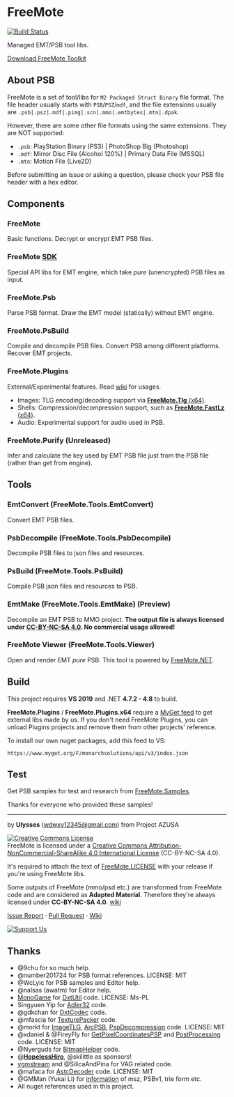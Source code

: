 # FreeMote
[![Build Status](https://ci.appveyor.com/api/projects/status/github/UlyssesWu/FreeMote?branch=master&svg=true)](https://ci.appveyor.com/project/UlyssesWu/freemote/build/artifacts)

Managed EMT/PSB tool libs.

[Download FreeMote Toolkit](https://github.com/UlyssesWu/FreeMote/releases)

## About PSB
FreeMote is a set of tool/libs for `M2 Packaged Struct Binary` file format. The file header usually starts with `PSB`/`PSZ`/`mdf`, 
and the file extensions usually are `.psb|.psz|.mdf|.pimg|.scn|.mmo|.emtbytes|.mtn|.dpak`.

However, there are some other file formats using the same extensions. They are NOT supported:
* `.psb`: PlayStation Binary (PS3) | PhotoShop Big (Photoshop)
* `.mdf`: Mirror Disc File (Alcohol 120%) | Primary Data File (MSSQL)
* `.mtn`: Motion File (Live2D)

Before submitting an issue or asking a question, please check your PSB file header with a hex editor.

## Components
### FreeMote
Basic functions. Decrypt or encrypt EMT PSB files.
### FreeMote [SDK](https://github.com/Project-AZUSA/FreeMote-SDK)
Special API libs for EMT engine, which take _pure_ (unencrypted) PSB files as input.
### FreeMote.Psb
Parse PSB format. Draw the EMT model (statically) without EMT engine.
### FreeMote.PsBuild
Compile and decompile PSB files. Convert PSB among different platforms. Recover EMT projects.
### FreeMote.Plugins
External/Experimental features. Read [wiki](https://github.com/UlyssesWu/FreeMote/wiki) for usages.

* Images: TLG encoding/decoding support via [**FreeMote.Tlg** (x64)](https://github.com/UlyssesWu/FreeMote.Tlg).
* Shells: Compression/decompression support, such as [**FreeMote.FastLz** (x64)](https://github.com/UlyssesWu/FreeMote.FastLz).
* Audio: Experimental support for audio used in PSB.

### FreeMote.Purify (Unreleased)
Infer and calculate the key used by EMT PSB file just from the PSB file (rather than get from engine).

## Tools
### EmtConvert (FreeMote.Tools.EmtConvert)
Convert EMT PSB files.
### PsbDecompile (FreeMote.Tools.PsbDecompile)
Decompile PSB files to json files and resources.
### PsBuild (FreeMote.Tools.PsBuild)
Compile PSB json files and resources to PSB.
### EmtMake (FreeMote.Tools.EmtMake) (Preview)
Decompile an EMT PSB to MMO project. **The output file is always licensed under [CC-BY-NC-SA 4.0](https://creativecommons.org/licenses/by-nc-sa/4.0/). No commercial usage allowed!**
### FreeMote Viewer (FreeMote.Tools.Viewer)
Open and render EMT _pure_ PSB. This tool is powered by [FreeMote.NET](https://github.com/Project-AZUSA/FreeMote.NET#freemoteviewer).

## Build
This project requires **VS 2019** and .NET **4.7.2 - 4.8** to build.

**FreeMote.Plugins** / **FreeMote.Plugins.x64** require a [MyGet feed](https://www.myget.org/feed/monarchsolutions/package/nuget/FreeMote.Tlg) to get external libs made by us. If you don't need FreeMote Plugins, you can unload Plugins projects and remove them from other projects' reference.

To install our own nuget packages, add this feed to VS:

`https://www.myget.org/F/monarchsolutions/api/v3/index.json`


## Test
Get PSB samples for test and research from [FreeMote.Samples](https://github.com/Dual-Vector-Foil/FreeMote.Samples).

Thanks for everyone who provided these samples!

---
by **Ulysses** (wdwxy12345@gmail.com) from Project AZUSA

<a rel="license" href="http://creativecommons.org/licenses/by-nc-sa/4.0/"><img alt="Creative Commons License" style="border-width:0" src="https://i.creativecommons.org/l/by-nc-sa/4.0/88x31.png" /></a><br />FreeMote is licensed under a <a rel="license" href="http://creativecommons.org/licenses/by-nc-sa/4.0/">Creative Commons Attribution-NonCommercial-ShareAlike 4.0 International License</a> (CC-BY-NC-SA 4.0).

It's required to attach the text of [FreeMote.LICENSE](https://github.com/UlyssesWu/FreeMote/blob/master/FreeMote/FreeMote.LICENSE.txt) with your release if you're using FreeMote libs.

Some outputs of FreeMote (mmo/psd etc.) are transformed from FreeMote code and are considered as **Adapted Material**. Therefore they're always licensed under **CC-BY-NC-SA 4.0**. [wiki](https://github.com/UlyssesWu/FreeMote/wiki/License)

[Issue Report](https://github.com/UlyssesWu/FreeMote/issues) · [Pull Request](https://github.com/UlyssesWu/FreeMote/pulls) · [Wiki](https://github.com/UlyssesWu/FreeMote/wiki)

[![Support Us](https://az743702.vo.msecnd.net/cdn/kofi2.png?v=0 "Buy Me a Coffee at ko-fi.com")](https://ko-fi.com/Ulysses)

## Thanks

* @9chu for so much help.
* @number201724 for PSB format references. LICENSE: MIT
* @WcLyic for PSB samples and Editor help.
* @nalsas (awatm) for Editor help.
* [MonoGame](https://github.com/MonoGame/MonoGame) for [DxtUtil](https://github.com/UlyssesWu/FreeMote/blob/master/FreeMote/DxtUtil.cs) code. LICENSE: Ms-PL
* Singyuen Yip for [Adler32](https://github.com/UlyssesWu/FreeMote/blob/master/FreeMote/Adler32.cs) code.
* @gdkchan for [DxtCodec](https://github.com/gdkchan/CEGTool/blob/master/CEGTool/DXTCodec.cs) code.
* @mfascia for [TexturePacker](https://github.com/mfascia/TexturePacker) code.
* @morkt for [ImageTLG](https://github.com/morkt/GARbro/blob/master/ArcFormats/KiriKiri/ImageTLG.cs), [ArcPSB](https://github.com/morkt/GARbro/blob/master/ArcFormats/Emote/ArcPSB.cs), [PspDecompression](https://github.com/morkt/GARbro/blob/master/ArcFormats/Will/ArcPulltop.cs) code. LICENSE: MIT
* @xdaniel & @FireyFly for [GetPixelCoordinatesPSP](https://github.com/xdanieldzd/Scarlet/blob/8d9e9cd34f6563da4a0f9b8797c3a1dd35542a4c/Scarlet/Drawing/ImageBinary.cs#L1278) and [PostProcessing](https://github.com/xdanieldzd/GXTConvert/blob/master/GXTConvert/Conversion/PostProcessing.cs) code. LICENSE: MIT
* @Nyerguds for [BitmapHelper](https://stackoverflow.com/a/45100442) code.
* @[**HopelessHiro**](https://forums.fuwanovel.net/profile/25739-hoplesshiro/), @skilittle as sponsors!
* [vgmstream](https://github.com/vgmstream/vgmstream) and @SilicaAndPina for VAG related code.
* @mafaca for [AstcDecoder](https://github.com/mafaca/UtinyRipper/blob/master/uTinyRipperGUI/ThirdParty/Texture%20converters/AstcDecoder.cs) code. LICENSE: MIT
* @GMMan (Yukai Li) for [information](https://gitlab.com/modmyclassic/sega-mega-drive-mini/marchive-batch-tool) of msz, PSBv1, trie form etc.
* All nuget references used in this project.
